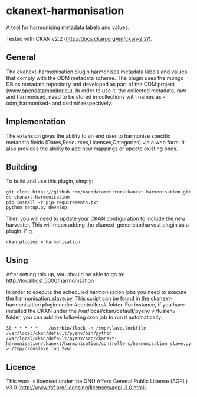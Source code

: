 ckanext-harmonisation
======================

A tool for harmonising metadata labels and values.

Tested with CKAN v2.2 (http://docs.ckan.org/en/ckan-2.2/).

General
--------
The ckanext-harmonisation plugin harmonises metadata labels and values that comply with the ODM metadata scheme.
The plugin uses the mongo DB as metadata repository and developed as part of the ODM project (www.opendatamonitor.eu).
In order to use it, the collected metadata, raw and harmonised, need to be stored in collections with names as -odm_harmonised- and #odm# respectively.

Implementation
---------------

The extension gives the ability to an end user to harmonise specific metadata fields (Dates,Resources,Licenses,Categories) via a web form. It also provides the ability to add new mappings or update existing ones. 

Building
---------

To build and use this plugin, simply:

    git clone https://github.com/opendatamonitor/ckanext-harmonisation.git
    cd ckanext-harmonisation
    pip install -r pip-requirements.txt
    python setup.py develop

Then you will need to update your CKAN configuration to include the new harvester.  This will mean adding the
ckanext-genericapiharvest plugin as a plugin.  E.g.

    ckan.plugins = harmonisation

Using
---------

After setting this up, you should be able to go to:
    http://localhost:5000/harmonisation

In order to execute the scheduled harmonisation jobs you need to execute the harmonisation_slave.py. This script can be found in the ckanext-harmonisation plugin under #controllers# folder. For instance, if you have installed the CKAN under the /var/local/ckan/default/pyenv virtualenv folder, you can add the following cron job to run it automatically:

    30 * * * * *    /usr/bin/flock -n /tmp/slave.lockfile /var/local/ckan/default/pyenv/bin/python /var/local/ckan/default/pyenv/src/ckanext-harmonisation/ckanext/harmonisation/controllers/harmonisation_slave.py > /tmp/cronslave.log 2>&1


Licence
---------

This work is licensed under the GNU Affero General Public License (AGPL) v3.0 (http://www.fsf.org/licensing/licenses/agpl-3.0.html).

